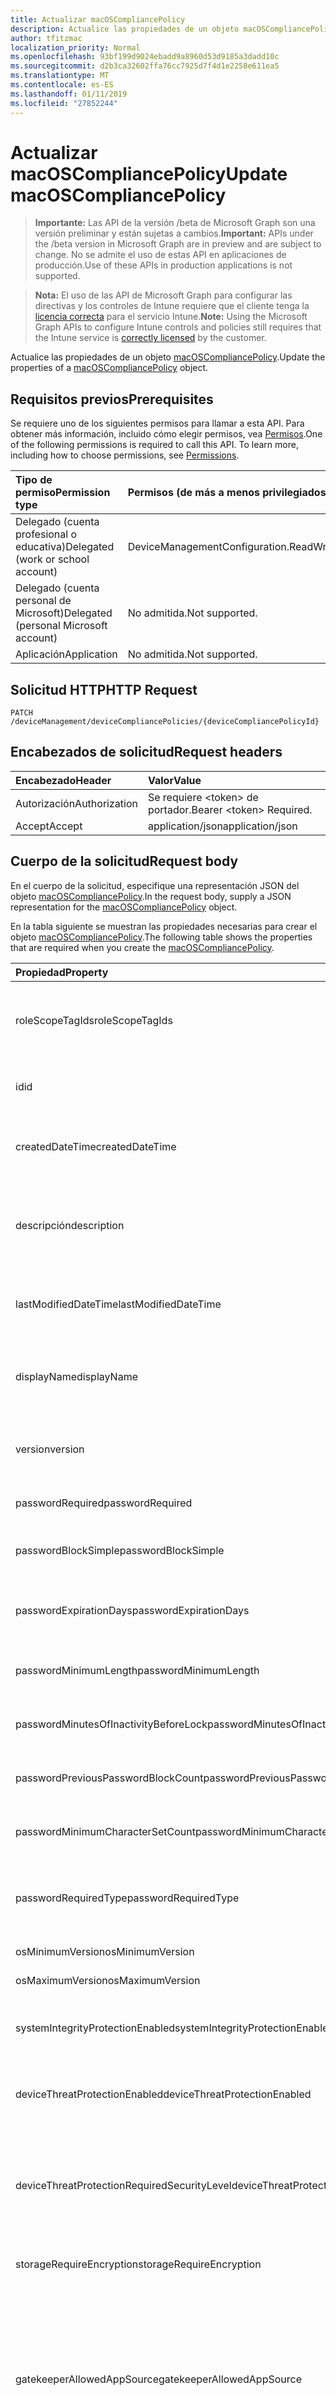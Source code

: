 ```yaml
---
title: Actualizar macOSCompliancePolicy
description: Actualice las propiedades de un objeto macOSCompliancePolicy.
author: tfitzmac
localization_priority: Normal
ms.openlocfilehash: 93bf199d9024ebadd9a8960d53d9185a3dadd10c
ms.sourcegitcommit: d2b3ca32602ffa76cc7925d7f4d1e2258e611ea5
ms.translationtype: MT
ms.contentlocale: es-ES
ms.lasthandoff: 01/11/2019
ms.locfileid: "27852244"
---
```

# <a name="update-macoscompliancepolicy"></a><span data-ttu-id="47801-103">Actualizar macOSCompliancePolicy</span><span class="sxs-lookup"><span data-stu-id="47801-103">Update macOSCompliancePolicy</span></span>

> <span data-ttu-id="47801-104">**Importante:** Las API de la versión /beta de Microsoft Graph son una versión preliminar y están sujetas a cambios.</span><span class="sxs-lookup"><span data-stu-id="47801-104">**Important:** APIs under the /beta version in Microsoft Graph are in preview and are subject to change.</span></span> <span data-ttu-id="47801-105">No se admite el uso de estas API en aplicaciones de producción.</span><span class="sxs-lookup"><span data-stu-id="47801-105">Use of these APIs in production applications is not supported.</span></span>

> <span data-ttu-id="47801-106">**Nota:** El uso de las API de Microsoft Graph para configurar las directivas y los controles de Intune requiere que el cliente tenga la [licencia correcta](https://go.microsoft.com/fwlink/?linkid=839381) para el servicio Intune.</span><span class="sxs-lookup"><span data-stu-id="47801-106">**Note:** Using the Microsoft Graph APIs to configure Intune controls and policies still requires that the Intune service is [correctly licensed](https://go.microsoft.com/fwlink/?linkid=839381) by the customer.</span></span>

<span data-ttu-id="47801-107">Actualice las propiedades de un objeto [macOSCompliancePolicy](../resources/intune-deviceconfig-macoscompliancepolicy.md).</span><span class="sxs-lookup"><span data-stu-id="47801-107">Update the properties of a [macOSCompliancePolicy](../resources/intune-deviceconfig-macoscompliancepolicy.md) object.</span></span>
## <a name="prerequisites"></a><span data-ttu-id="47801-108">Requisitos previos</span><span class="sxs-lookup"><span data-stu-id="47801-108">Prerequisites</span></span>
<span data-ttu-id="47801-p102">Se requiere uno de los siguientes permisos para llamar a esta API. Para obtener más información, incluido cómo elegir permisos, vea [Permisos](/graph/permissions-reference).</span><span class="sxs-lookup"><span data-stu-id="47801-p102">One of the following permissions is required to call this API. To learn more, including how to choose permissions, see [Permissions](/graph/permissions-reference).</span></span>

|<span data-ttu-id="47801-111">Tipo de permiso</span><span class="sxs-lookup"><span data-stu-id="47801-111">Permission type</span></span>|<span data-ttu-id="47801-112">Permisos (de más a menos privilegiados)</span><span class="sxs-lookup"><span data-stu-id="47801-112">Permissions (from most to least privileged)</span></span>|
|:---|:---|
|<span data-ttu-id="47801-113">Delegado (cuenta profesional o educativa)</span><span class="sxs-lookup"><span data-stu-id="47801-113">Delegated (work or school account)</span></span>|<span data-ttu-id="47801-114">DeviceManagementConfiguration.ReadWrite.All</span><span class="sxs-lookup"><span data-stu-id="47801-114">DeviceManagementConfiguration.ReadWrite.All</span></span>|
|<span data-ttu-id="47801-115">Delegado (cuenta personal de Microsoft)</span><span class="sxs-lookup"><span data-stu-id="47801-115">Delegated (personal Microsoft account)</span></span>|<span data-ttu-id="47801-116">No admitida.</span><span class="sxs-lookup"><span data-stu-id="47801-116">Not supported.</span></span>|
|<span data-ttu-id="47801-117">Aplicación</span><span class="sxs-lookup"><span data-stu-id="47801-117">Application</span></span>|<span data-ttu-id="47801-118">No admitida.</span><span class="sxs-lookup"><span data-stu-id="47801-118">Not supported.</span></span>|

## <a name="http-request"></a><span data-ttu-id="47801-119">Solicitud HTTP</span><span class="sxs-lookup"><span data-stu-id="47801-119">HTTP Request</span></span>
<!-- {
  "blockType": "ignored"
}
-->
``` http
PATCH /deviceManagement/deviceCompliancePolicies/{deviceCompliancePolicyId}
```

## <a name="request-headers"></a><span data-ttu-id="47801-120">Encabezados de solicitud</span><span class="sxs-lookup"><span data-stu-id="47801-120">Request headers</span></span>
|<span data-ttu-id="47801-121">Encabezado</span><span class="sxs-lookup"><span data-stu-id="47801-121">Header</span></span>|<span data-ttu-id="47801-122">Valor</span><span class="sxs-lookup"><span data-stu-id="47801-122">Value</span></span>|
|:---|:---|
|<span data-ttu-id="47801-123">Autorización</span><span class="sxs-lookup"><span data-stu-id="47801-123">Authorization</span></span>|<span data-ttu-id="47801-124">Se requiere &lt;token&gt; de portador.</span><span class="sxs-lookup"><span data-stu-id="47801-124">Bearer &lt;token&gt; Required.</span></span>|
|<span data-ttu-id="47801-125">Accept</span><span class="sxs-lookup"><span data-stu-id="47801-125">Accept</span></span>|<span data-ttu-id="47801-126">application/json</span><span class="sxs-lookup"><span data-stu-id="47801-126">application/json</span></span>|

## <a name="request-body"></a><span data-ttu-id="47801-127">Cuerpo de la solicitud</span><span class="sxs-lookup"><span data-stu-id="47801-127">Request body</span></span>
<span data-ttu-id="47801-128">En el cuerpo de la solicitud, especifique una representación JSON del objeto [macOSCompliancePolicy](../resources/intune-deviceconfig-macoscompliancepolicy.md).</span><span class="sxs-lookup"><span data-stu-id="47801-128">In the request body, supply a JSON representation for the [macOSCompliancePolicy](../resources/intune-deviceconfig-macoscompliancepolicy.md) object.</span></span>

<span data-ttu-id="47801-129">En la tabla siguiente se muestran las propiedades necesarias para crear el objeto [macOSCompliancePolicy](../resources/intune-deviceconfig-macoscompliancepolicy.md).</span><span class="sxs-lookup"><span data-stu-id="47801-129">The following table shows the properties that are required when you create the [macOSCompliancePolicy](../resources/intune-deviceconfig-macoscompliancepolicy.md).</span></span>

|<span data-ttu-id="47801-130">Propiedad</span><span class="sxs-lookup"><span data-stu-id="47801-130">Property</span></span>|<span data-ttu-id="47801-131">Tipo</span><span class="sxs-lookup"><span data-stu-id="47801-131">Type</span></span>|<span data-ttu-id="47801-132">Description</span><span class="sxs-lookup"><span data-stu-id="47801-132">Description</span></span>|
|:---|:---|:---|
|<span data-ttu-id="47801-133">roleScopeTagIds</span><span class="sxs-lookup"><span data-stu-id="47801-133">roleScopeTagIds</span></span>|<span data-ttu-id="47801-134">Colección String</span><span class="sxs-lookup"><span data-stu-id="47801-134">String collection</span></span>|<span data-ttu-id="47801-135">Lista de etiquetas de ámbito para esta instancia de entidad.</span><span class="sxs-lookup"><span data-stu-id="47801-135">List of Scope Tags for this Entity instance.</span></span> <span data-ttu-id="47801-136">Heredado de [deviceCompliancePolicy](../resources/intune-deviceconfig-devicecompliancepolicy.md).</span><span class="sxs-lookup"><span data-stu-id="47801-136">Inherited from [deviceCompliancePolicy](../resources/intune-deviceconfig-devicecompliancepolicy.md)</span></span>|
|<span data-ttu-id="47801-137">id</span><span class="sxs-lookup"><span data-stu-id="47801-137">id</span></span>|<span data-ttu-id="47801-138">Cadena</span><span class="sxs-lookup"><span data-stu-id="47801-138">String</span></span>|<span data-ttu-id="47801-139">Clave de la entidad.</span><span class="sxs-lookup"><span data-stu-id="47801-139">Key of the entity.</span></span> <span data-ttu-id="47801-140">Heredado de [deviceCompliancePolicy](../resources/intune-deviceconfig-devicecompliancepolicy.md).</span><span class="sxs-lookup"><span data-stu-id="47801-140">Inherited from [deviceCompliancePolicy](../resources/intune-deviceconfig-devicecompliancepolicy.md)</span></span>|
|<span data-ttu-id="47801-141">createdDateTime</span><span class="sxs-lookup"><span data-stu-id="47801-141">createdDateTime</span></span>|<span data-ttu-id="47801-142">DateTimeOffset</span><span class="sxs-lookup"><span data-stu-id="47801-142">DateTimeOffset</span></span>|<span data-ttu-id="47801-143">Fecha y hora en la que se creó el objeto.</span><span class="sxs-lookup"><span data-stu-id="47801-143">DateTime the object was created.</span></span> <span data-ttu-id="47801-144">Heredado de [deviceCompliancePolicy](../resources/intune-deviceconfig-devicecompliancepolicy.md).</span><span class="sxs-lookup"><span data-stu-id="47801-144">Inherited from [deviceCompliancePolicy](../resources/intune-deviceconfig-devicecompliancepolicy.md)</span></span>|
|<span data-ttu-id="47801-145">descripción</span><span class="sxs-lookup"><span data-stu-id="47801-145">description</span></span>|<span data-ttu-id="47801-146">Cadena</span><span class="sxs-lookup"><span data-stu-id="47801-146">String</span></span>|<span data-ttu-id="47801-147">Descripción proporcionada por el administrador de la configuración del dispositivo.</span><span class="sxs-lookup"><span data-stu-id="47801-147">Admin provided description of the Device Configuration.</span></span> <span data-ttu-id="47801-148">Heredado de [deviceCompliancePolicy](../resources/intune-deviceconfig-devicecompliancepolicy.md).</span><span class="sxs-lookup"><span data-stu-id="47801-148">Inherited from [deviceCompliancePolicy](../resources/intune-deviceconfig-devicecompliancepolicy.md)</span></span>|
|<span data-ttu-id="47801-149">lastModifiedDateTime</span><span class="sxs-lookup"><span data-stu-id="47801-149">lastModifiedDateTime</span></span>|<span data-ttu-id="47801-150">DateTimeOffset</span><span class="sxs-lookup"><span data-stu-id="47801-150">DateTimeOffset</span></span>|<span data-ttu-id="47801-151">Fecha y hora en la que se modificó el objeto por última vez.</span><span class="sxs-lookup"><span data-stu-id="47801-151">DateTime the object was last modified.</span></span> <span data-ttu-id="47801-152">Heredado de [deviceCompliancePolicy](../resources/intune-deviceconfig-devicecompliancepolicy.md).</span><span class="sxs-lookup"><span data-stu-id="47801-152">Inherited from [deviceCompliancePolicy](../resources/intune-deviceconfig-devicecompliancepolicy.md)</span></span>|
|<span data-ttu-id="47801-153">displayName</span><span class="sxs-lookup"><span data-stu-id="47801-153">displayName</span></span>|<span data-ttu-id="47801-154">Cadena</span><span class="sxs-lookup"><span data-stu-id="47801-154">String</span></span>|<span data-ttu-id="47801-155">Nombre proporcionado por el administrador de la configuración del dispositivo.</span><span class="sxs-lookup"><span data-stu-id="47801-155">Admin provided name of the device configuration.</span></span> <span data-ttu-id="47801-156">Heredado de [deviceCompliancePolicy](../resources/intune-deviceconfig-devicecompliancepolicy.md).</span><span class="sxs-lookup"><span data-stu-id="47801-156">Inherited from [deviceCompliancePolicy](../resources/intune-deviceconfig-devicecompliancepolicy.md)</span></span>|
|<span data-ttu-id="47801-157">version</span><span class="sxs-lookup"><span data-stu-id="47801-157">version</span></span>|<span data-ttu-id="47801-158">Int32</span><span class="sxs-lookup"><span data-stu-id="47801-158">Int32</span></span>|<span data-ttu-id="47801-159">Versión de la configuración del dispositivo.</span><span class="sxs-lookup"><span data-stu-id="47801-159">Version of the device configuration.</span></span> <span data-ttu-id="47801-160">Heredado de [deviceCompliancePolicy](../resources/intune-deviceconfig-devicecompliancepolicy.md).</span><span class="sxs-lookup"><span data-stu-id="47801-160">Inherited from [deviceCompliancePolicy](../resources/intune-deviceconfig-devicecompliancepolicy.md)</span></span>|
|<span data-ttu-id="47801-161">passwordRequired</span><span class="sxs-lookup"><span data-stu-id="47801-161">passwordRequired</span></span>|<span data-ttu-id="47801-162">Booleano</span><span class="sxs-lookup"><span data-stu-id="47801-162">Boolean</span></span>|<span data-ttu-id="47801-163">Si quiere requerir o no una contraseña.</span><span class="sxs-lookup"><span data-stu-id="47801-163">Whether or not to require a password.</span></span>|
|<span data-ttu-id="47801-164">passwordBlockSimple</span><span class="sxs-lookup"><span data-stu-id="47801-164">passwordBlockSimple</span></span>|<span data-ttu-id="47801-165">Booleano</span><span class="sxs-lookup"><span data-stu-id="47801-165">Boolean</span></span>|<span data-ttu-id="47801-166">Indica si se van a bloquear las contraseñas simples.</span><span class="sxs-lookup"><span data-stu-id="47801-166">Indicates whether or not to block simple passwords.</span></span>|
|<span data-ttu-id="47801-167">passwordExpirationDays</span><span class="sxs-lookup"><span data-stu-id="47801-167">passwordExpirationDays</span></span>|<span data-ttu-id="47801-168">Int32</span><span class="sxs-lookup"><span data-stu-id="47801-168">Int32</span></span>|<span data-ttu-id="47801-169">Número de días antes de que expire la contraseña.</span><span class="sxs-lookup"><span data-stu-id="47801-169">Number of days before the password expires.</span></span> <span data-ttu-id="47801-170">Valores válidos de 1 a 65535</span><span class="sxs-lookup"><span data-stu-id="47801-170">Valid values 1 to 65535</span></span>|
|<span data-ttu-id="47801-171">passwordMinimumLength</span><span class="sxs-lookup"><span data-stu-id="47801-171">passwordMinimumLength</span></span>|<span data-ttu-id="47801-172">Int32</span><span class="sxs-lookup"><span data-stu-id="47801-172">Int32</span></span>|<span data-ttu-id="47801-173">Longitud mínima de la contraseña.</span><span class="sxs-lookup"><span data-stu-id="47801-173">Minimum length of password.</span></span> <span data-ttu-id="47801-174">Valores válidos de 4 a 14</span><span class="sxs-lookup"><span data-stu-id="47801-174">Valid values 4 to 14</span></span>|
|<span data-ttu-id="47801-175">passwordMinutesOfInactivityBeforeLock</span><span class="sxs-lookup"><span data-stu-id="47801-175">passwordMinutesOfInactivityBeforeLock</span></span>|<span data-ttu-id="47801-176">Int32</span><span class="sxs-lookup"><span data-stu-id="47801-176">Int32</span></span>|<span data-ttu-id="47801-177">Minutos de inactividad antes de que sea necesaria una contraseña.</span><span class="sxs-lookup"><span data-stu-id="47801-177">Minutes of inactivity before a password is required.</span></span>|
|<span data-ttu-id="47801-178">passwordPreviousPasswordBlockCount</span><span class="sxs-lookup"><span data-stu-id="47801-178">passwordPreviousPasswordBlockCount</span></span>|<span data-ttu-id="47801-179">Int32</span><span class="sxs-lookup"><span data-stu-id="47801-179">Int32</span></span>|<span data-ttu-id="47801-180">Número de contraseñas anteriores que bloquear.</span><span class="sxs-lookup"><span data-stu-id="47801-180">Number of previous passwords to block.</span></span> <span data-ttu-id="47801-181">Valores válidos de 1 a 24.</span><span class="sxs-lookup"><span data-stu-id="47801-181">Valid values 1 to 24</span></span>|
|<span data-ttu-id="47801-182">passwordMinimumCharacterSetCount</span><span class="sxs-lookup"><span data-stu-id="47801-182">passwordMinimumCharacterSetCount</span></span>|<span data-ttu-id="47801-183">Int32</span><span class="sxs-lookup"><span data-stu-id="47801-183">Int32</span></span>|<span data-ttu-id="47801-184">Número de juegos de caracteres necesarios en la contraseña.</span><span class="sxs-lookup"><span data-stu-id="47801-184">The number of character sets required in the password.</span></span>|
|<span data-ttu-id="47801-185">passwordRequiredType</span><span class="sxs-lookup"><span data-stu-id="47801-185">passwordRequiredType</span></span>|[<span data-ttu-id="47801-186">requiredPasswordType</span><span class="sxs-lookup"><span data-stu-id="47801-186">requiredPasswordType</span></span>](../resources/intune-deviceconfig-requiredpasswordtype.md)|<span data-ttu-id="47801-187">Tipo de contraseña necesaria.</span><span class="sxs-lookup"><span data-stu-id="47801-187">The required password type.</span></span> <span data-ttu-id="47801-188">Los valores posibles son: `deviceDefault`, `alphanumeric` y `numeric`.</span><span class="sxs-lookup"><span data-stu-id="47801-188">Possible values are: `deviceDefault`, `alphanumeric`, `numeric`.</span></span>|
|<span data-ttu-id="47801-189">osMinimumVersion</span><span class="sxs-lookup"><span data-stu-id="47801-189">osMinimumVersion</span></span>|<span data-ttu-id="47801-190">Cadena</span><span class="sxs-lookup"><span data-stu-id="47801-190">String</span></span>|<span data-ttu-id="47801-191">Versión mínima de iOS.</span><span class="sxs-lookup"><span data-stu-id="47801-191">Minimum IOS version.</span></span>|
|<span data-ttu-id="47801-192">osMaximumVersion</span><span class="sxs-lookup"><span data-stu-id="47801-192">osMaximumVersion</span></span>|<span data-ttu-id="47801-193">Cadena</span><span class="sxs-lookup"><span data-stu-id="47801-193">String</span></span>|<span data-ttu-id="47801-194">Versión máxima de iOS.</span><span class="sxs-lookup"><span data-stu-id="47801-194">Maximum IOS version.</span></span>|
|<span data-ttu-id="47801-195">systemIntegrityProtectionEnabled</span><span class="sxs-lookup"><span data-stu-id="47801-195">systemIntegrityProtectionEnabled</span></span>|<span data-ttu-id="47801-196">Booleano</span><span class="sxs-lookup"><span data-stu-id="47801-196">Boolean</span></span>|<span data-ttu-id="47801-197">Requiere que los dispositivos hayan habilitado la protección de integridad del sistema.</span><span class="sxs-lookup"><span data-stu-id="47801-197">Require that devices have enabled system integrity protection.</span></span>|
|<span data-ttu-id="47801-198">deviceThreatProtectionEnabled</span><span class="sxs-lookup"><span data-stu-id="47801-198">deviceThreatProtectionEnabled</span></span>|<span data-ttu-id="47801-199">Booleano</span><span class="sxs-lookup"><span data-stu-id="47801-199">Boolean</span></span>|<span data-ttu-id="47801-200">Requiere que los dispositivos hayan habilitado la protección contra amenazas de dispositivo.</span><span class="sxs-lookup"><span data-stu-id="47801-200">Require that devices have enabled device threat protection .</span></span>|
|<span data-ttu-id="47801-201">deviceThreatProtectionRequiredSecurityLevel</span><span class="sxs-lookup"><span data-stu-id="47801-201">deviceThreatProtectionRequiredSecurityLevel</span></span>|[<span data-ttu-id="47801-202">deviceThreatProtectionLevel</span><span class="sxs-lookup"><span data-stu-id="47801-202">deviceThreatProtectionLevel</span></span>](../resources/intune-deviceconfig-devicethreatprotectionlevel.md)|<span data-ttu-id="47801-203">Exigir que el nivel de riesgo mínimo de Mobile Threat Protection informe del no cumplimiento.</span><span class="sxs-lookup"><span data-stu-id="47801-203">Require Mobile Threat Protection minimum risk level to report noncompliance.</span></span> <span data-ttu-id="47801-204">Los valores posibles son: `unavailable`, `secured`, `low`, `medium`, `high` y `notSet`.</span><span class="sxs-lookup"><span data-stu-id="47801-204">Possible values are: `unavailable`, `secured`, `low`, `medium`, `high`, `notSet`.</span></span>|
|<span data-ttu-id="47801-205">storageRequireEncryption</span><span class="sxs-lookup"><span data-stu-id="47801-205">storageRequireEncryption</span></span>|<span data-ttu-id="47801-206">Booleano</span><span class="sxs-lookup"><span data-stu-id="47801-206">Boolean</span></span>|<span data-ttu-id="47801-207">Exige el cifrado en dispositivos Mac OS.</span><span class="sxs-lookup"><span data-stu-id="47801-207">Require encryption on Mac OS devices.</span></span>|
|<span data-ttu-id="47801-208">gatekeeperAllowedAppSource</span><span class="sxs-lookup"><span data-stu-id="47801-208">gatekeeperAllowedAppSource</span></span>|[<span data-ttu-id="47801-209">macOSGatekeeperAppSources</span><span class="sxs-lookup"><span data-stu-id="47801-209">macOSGatekeeperAppSources</span></span>](../resources/intune-deviceconfig-macosgatekeeperappsources.md)|<span data-ttu-id="47801-210">Del sistema y la configuración de privacidad que determina qué aplicaciones de ubicaciones de descarga se pueden ejecutar desde un dispositivo de Mac OS.</span><span class="sxs-lookup"><span data-stu-id="47801-210">System and Privacy setting that determines which download locations apps can be run from on a macOS device.</span></span> <span data-ttu-id="47801-211">Los valores posibles son: `notConfigured`, `macAppStore`, `macAppStoreAndIdentifiedDevelopers` y `anywhere`.</span><span class="sxs-lookup"><span data-stu-id="47801-211">Possible values are: `notConfigured`, `macAppStore`, `macAppStoreAndIdentifiedDevelopers`, `anywhere`.</span></span>|
|<span data-ttu-id="47801-212">firewallEnabled</span><span class="sxs-lookup"><span data-stu-id="47801-212">firewallEnabled</span></span>|<span data-ttu-id="47801-213">Booleano</span><span class="sxs-lookup"><span data-stu-id="47801-213">Boolean</span></span>|<span data-ttu-id="47801-214">Si el firewall se debe habilitar o no.</span><span class="sxs-lookup"><span data-stu-id="47801-214">Whether the firewall should be enabled or not.</span></span>|
|<span data-ttu-id="47801-215">firewallBlockAllIncoming</span><span class="sxs-lookup"><span data-stu-id="47801-215">firewallBlockAllIncoming</span></span>|<span data-ttu-id="47801-216">Booleano</span><span class="sxs-lookup"><span data-stu-id="47801-216">Boolean</span></span>|<span data-ttu-id="47801-217">Corresponde a la opción "Bloquear todas las conexiones entrantes".</span><span class="sxs-lookup"><span data-stu-id="47801-217">Corresponds to the “Block all incoming connections” option.</span></span>|
|<span data-ttu-id="47801-218">firewallEnableStealthMode</span><span class="sxs-lookup"><span data-stu-id="47801-218">firewallEnableStealthMode</span></span>|<span data-ttu-id="47801-219">Booleano</span><span class="sxs-lookup"><span data-stu-id="47801-219">Boolean</span></span>|<span data-ttu-id="47801-220">Corresponde a "Habilitar modo silencioso".</span><span class="sxs-lookup"><span data-stu-id="47801-220">Corresponds to “Enable stealth mode.”</span></span>|



## <a name="response"></a><span data-ttu-id="47801-221">Respuesta</span><span class="sxs-lookup"><span data-stu-id="47801-221">Response</span></span>
<span data-ttu-id="47801-222">Si se ejecuta correctamente, este método devuelve un código de respuesta `200 OK` y un objeto [macOSCompliancePolicy](../resources/intune-deviceconfig-macoscompliancepolicy.md) actualizado en el cuerpo de la respuesta.</span><span class="sxs-lookup"><span data-stu-id="47801-222">If successful, this method returns a `200 OK` response code and an updated [macOSCompliancePolicy](../resources/intune-deviceconfig-macoscompliancepolicy.md) object in the response body.</span></span>

## <a name="example"></a><span data-ttu-id="47801-223">Ejemplo</span><span class="sxs-lookup"><span data-stu-id="47801-223">Example</span></span>
### <a name="request"></a><span data-ttu-id="47801-224">Solicitud</span><span class="sxs-lookup"><span data-stu-id="47801-224">Request</span></span>
<span data-ttu-id="47801-225">Aquí tiene un ejemplo de la solicitud.</span><span class="sxs-lookup"><span data-stu-id="47801-225">Here is an example of the request.</span></span>
``` http
PATCH https://graph.microsoft.com/beta/deviceManagement/deviceCompliancePolicies/{deviceCompliancePolicyId}
Content-type: application/json
Content-length: 963

{
  "roleScopeTagIds": [
    "Role Scope Tag Ids value"
  ],
  "description": "Description value",
  "lastModifiedDateTime": "2017-01-01T00:00:35.1329464-08:00",
  "displayName": "Display Name value",
  "version": 7,
  "passwordRequired": true,
  "passwordBlockSimple": true,
  "passwordExpirationDays": 6,
  "passwordMinimumLength": 5,
  "passwordMinutesOfInactivityBeforeLock": 5,
  "passwordPreviousPasswordBlockCount": 2,
  "passwordMinimumCharacterSetCount": 0,
  "passwordRequiredType": "alphanumeric",
  "osMinimumVersion": "Os Minimum Version value",
  "osMaximumVersion": "Os Maximum Version value",
  "systemIntegrityProtectionEnabled": true,
  "deviceThreatProtectionEnabled": true,
  "deviceThreatProtectionRequiredSecurityLevel": "secured",
  "storageRequireEncryption": true,
  "gatekeeperAllowedAppSource": "macAppStore",
  "firewallEnabled": true,
  "firewallBlockAllIncoming": true,
  "firewallEnableStealthMode": true
}
```

### <a name="response"></a><span data-ttu-id="47801-226">Respuesta</span><span class="sxs-lookup"><span data-stu-id="47801-226">Response</span></span>
<span data-ttu-id="47801-p116">Aquí tiene un ejemplo de la respuesta. Nota: Puede que el objeto de respuesta que aparece aquí se trunque para abreviar. Todas las propiedades se devolverán de una llamada real.</span><span class="sxs-lookup"><span data-stu-id="47801-p116">Here is an example of the response. Note: The response object shown here may be truncated for brevity. All of the properties will be returned from an actual call.</span></span>
``` http
HTTP/1.1 200 OK
Content-Type: application/json
Content-Length: 1131

{
  "@odata.type": "#microsoft.graph.macOSCompliancePolicy",
  "roleScopeTagIds": [
    "Role Scope Tag Ids value"
  ],
  "id": "ddbadff3-dff3-ddba-f3df-baddf3dfbadd",
  "createdDateTime": "2017-01-01T00:02:43.5775965-08:00",
  "description": "Description value",
  "lastModifiedDateTime": "2017-01-01T00:00:35.1329464-08:00",
  "displayName": "Display Name value",
  "version": 7,
  "passwordRequired": true,
  "passwordBlockSimple": true,
  "passwordExpirationDays": 6,
  "passwordMinimumLength": 5,
  "passwordMinutesOfInactivityBeforeLock": 5,
  "passwordPreviousPasswordBlockCount": 2,
  "passwordMinimumCharacterSetCount": 0,
  "passwordRequiredType": "alphanumeric",
  "osMinimumVersion": "Os Minimum Version value",
  "osMaximumVersion": "Os Maximum Version value",
  "systemIntegrityProtectionEnabled": true,
  "deviceThreatProtectionEnabled": true,
  "deviceThreatProtectionRequiredSecurityLevel": "secured",
  "storageRequireEncryption": true,
  "gatekeeperAllowedAppSource": "macAppStore",
  "firewallEnabled": true,
  "firewallBlockAllIncoming": true,
  "firewallEnableStealthMode": true
}
```





